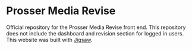 # Prosser Media Revise

Official repository for the Prosser Media Revise front end. This repository does not include the dashboard and revision section for logged in users. This website was built with [Jigsaw](https://jigsaw.tighten.co).